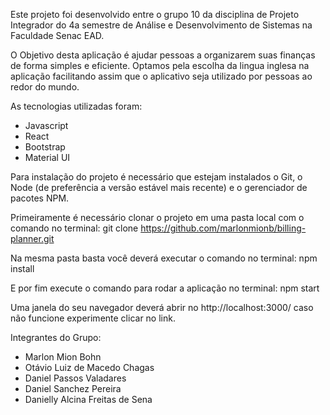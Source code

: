 Este projeto foi desenvolvido entre o grupo 10 da disciplina de Projeto Integrador do 4a semestre de Análise e Desenvolvimento de Sistemas na Faculdade Senac EAD.

O Objetivo desta aplicação é ajudar pessoas a organizarem suas finanças de forma simples e eficiente. Optamos pela escolha da lingua inglesa na aplicação facilitando assim que o aplicativo seja utilizado por pessoas ao redor do mundo.

As tecnologias utilizadas foram:
- Javascript
- React
- Bootstrap
- Material UI

Para instalação do projeto é necessário que estejam instalados o Git, o Node (de preferência a versão estável mais recente) e o gerenciador de pacotes NPM.

Primeiramente é necessário clonar o projeto em uma pasta local com o comando no terminal:
git clone https://github.com/marlonmionb/billing-planner.git

Na mesma pasta basta você deverá executar o comando no terminal: 
npm install

E por fim execute o comando para rodar a aplicação no terminal:
npm start

Uma janela do seu navegador deverá abrir no http://localhost:3000/ caso não funcione experimente clicar no link.


Integrantes do Grupo:
- Marlon Mion Bohn
- Otávio Luiz de Macedo Chagas
- Daniel Passos Valadares
- Daniel Sanchez Pereira
- Danielly Alcina Freitas de Sena

